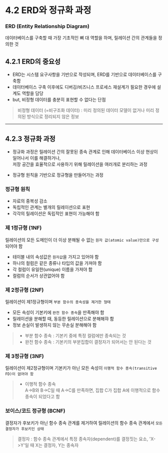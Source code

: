 # 4.2 ERD와 정규화 과정

### ERD (Entity Relationship Diagram)
 데이터베이스를 구축할 때 가장 기초적인 뼈 대 역할을 하며, 릴레이션 간의 관계들을 정의한 것
 

## 4.2.1 ERD의 중요성
* ERD는 시스템 요구사항을 기반으로 작성되며, ERD를 기반으로 데이터베이스를 구축함
* 데이터베이스 구축 이후에도 디버깅/비즈니스 프로세스 재설계가 필요한 경우에 설계도 역할을 담당
* but, 비정형 데이터를 충분히 표현할 수 없다는 단점

>비정형 데이터 (=비구조화 데이터) : 미리 정의된 데이터 모델이 없거나 미리 정의된 방식으로 정리되지 않은 정보
***
## 4.2.3 정규화 과정
* 정규화 과정은 릴레이션 간의 잘못된 종속 관계로 인해 데이터베이스 이상 현상이 일어나서 이를 해결하거나, </br> 
저장 공간을 효율적으로 사용하기 위해 릴레이션을 여러개로 분리하는 과정

* 정규형 원칙을 기반으로 정규형을 만들어가는 과정

### 정규형 원칙
* 자료의 중복성 감소
* 독립적인 관계는 별개의 릴레이션으로 표현
* 각각의 릴레이션은 독립적인 표현이 가능해야 함

### 제 1정규형 (1NF)
릴레이션의 모든 도메인이 더 이상 분해될 수 없는 `원자 값(atomic value)만으로 구성`되어야 함
* 테이블 내의 속성값은 `원자값`을 가지고 있어야 함
* 하나의 컬럼은 같은 종류나 타입의 값을 가져야 함
* 각 컬럼이 유일한(unique) 이름을 가져야 함
* 컬럼의 순서가 상관없어야 함

### 제 2정규형 (2NF)
릴레이션이 제1정규형이며 `부분 함수의 종속성을 제거한 형태`
* 모든 속성이 기본키에 `완전 함수 종속`을 만족해야 함
* 릴레이션을 분해할 때, 동등한 릴레이션으로 분해해햐 함
* 정보 손실이 발생하지 않는 무손실 분해해야 함

> * 부분 함수 종속 : 기본키 중에 특정 컬럼에만 종속되는 것
> * 완전 함수 종속 : 기본키의 부분집합이 결정자가 되어서는 안 된다는 것

### 제 3정규형 (3NF)
릴레이션이 제2정규형이며 기본키가 아닌 모든 속성이 `이행적 함수 종속(transitive FD)이 없어야 함`

> * 이행적 함수 종속 </br>
> A->B와 B->C일 때 A->C를 만족하면, 집합 C가 집합 A에 이행적으로 함수 종속이 되었다고 함

### 보이스/코드 정규형 (BCNF)
결정자가 후보키가 아닌 함수 종속 관계를 제거하여 릴레이션의 함수 종속 관계에서 `모든 결정자가 후보키인 상태`

>결정자 : 함수 종속 관계에서 특정 종속자(dependent)를 결정짓는 요소, 'X->Y'일 때 X는 결정자, Y는 종속자


